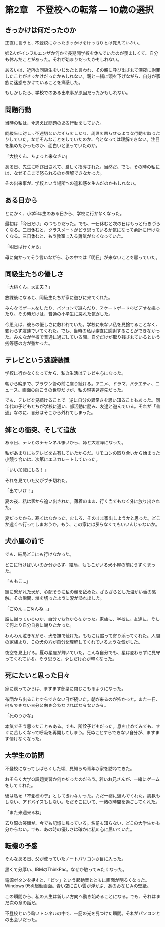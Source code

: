 # 第2章　不登校への転落 ― 10歳の選択

## きっかけは何だったのか

正直に言うと、不登校になったきっかけをはっきりとは覚えていない。

姉2人がインフルエンザか何かで長期間学校を休んでいたのが羨ましくて、自分も休んだことがあった。それが始まりだったかもしれない。

あるいは、近所の同級生をいじめたと言われ、その親に呼び出されて深夜に謝罪したことがきっかけだったかもしれない。親と一緒に頭を下げながら、自分が家族に迷惑をかけていることを痛感した。

もしかしたら、学校でのある出来事が原因だったかもしれない。

## 問題行動

当時の私は、今思えば問題のある行動をしていた。

同級生に対して不適切ないたずらをしたり、周囲を困らせるような行動を取ったりしていた。なぜそんなことをしていたのか、今となっては理解できない。注目を集めたかったのか、面白いと思っていたのか。

「大桃くん、ちょっと来なさい」

ある日、先生に呼び出されて、厳しく指導された。当然だ。でも、その時の私には、なぜそこまで怒られるのか理解できなかった。

その出来事が、学校という場所への違和感を生んだのかもしれない。

## ある日から

とにかく、小学5年生のある日から、学校に行かなくなった。

最初は「今日だけ」のつもりだった。でも、一日休むと次の日はもっと行きづらくなる。二日休むと、クラスメートがどう思っているか気になって余計に行けなくなる。三日休むと、もう教室に入る勇気がなくなっていた。

「明日は行くから」

母に向かってそう言いながら、心の中では「明日」が来ないことを願っていた。

## 同級生たちの優しさ

「大桃くん、大丈夫？」

放課後になると、同級生たちが家に遊びに来てくれた。

みんなでゲームをしたり、パソコンで遊んだり、スケートボードのビデオを撮ったり。その時だけは、普通の小学生に戻れた気がした。

今思えば、彼らの優しさに救われていた。学校に来ない私を見捨てることなく、変わらず友達でいてくれた。でも、当時の私は素直に感謝することができなかった。みんなが学校で普通に過ごしている間、自分だけが取り残されているという劣等感の方が強かった。

## テレビという逃避装置

学校に行かなくなってから、私の生活はテレビ中心になった。

朝から晩まで、ブラウン管の前に座り続ける。アニメ、ドラマ、バラエティ、ニュース。画面の向こうの世界だけが、私の現実逃避先だった。

でも、テレビを見続けることで、逆に自分の異常さを思い知ることもあった。同年代の子どもたちが学校に通い、部活動に励み、友達と遊んでいる。それが「普通」なのに、自分はそこから外れてしまった。

## 姉との衝突、そして追放

ある日、テレビのチャンネル争いから、姉と大喧嘩になった。

私があまりにもテレビを占有していたからだ。リモコンの取り合いから始まった小競り合いは、次第にエスカレートしていった。

「いい加減にしろ！」

それを見ていた父がブチ切れた。

「出ていけ！」

夏の夜、私は家から追い出された。薄着のまま、行く当てもなく外に放り出された。

夏だったから、寒くはなかった。むしろ、そのまま家出しようかと思った。どこか遠くへ行ってしまおうか。もう、この家には戻らなくてもいいんじゃないか。

## 犬小屋の前で

でも、結局どこにも行けなかった。

どこに行けばいいのか分からず、結局、ももこがいる犬小屋の前にうずくまった。

「ももこ…」

鎖に繋がれた犬が、心配そうに私の顔を舐めた。ざらざらとした温かい舌の感触。その瞬間、堰を切ったように涙が溢れ出した。

「ごめん…ごめんね…」

誰に謝っているのか、自分でも分からなかった。家族に、学校に、友達に、そして何より自分自身に謝りたかった。

わんわん泣きながら、犬を撫で続けた。ももこは黙って寄り添ってくれた。人間の家族より、この犬の方が自分を理解してくれているような気がした。

夜空を見上げる。夏の星座が輝いていた。こんな自分でも、星は変わらずに見守ってくれている。そう思うと、少しだけ心が軽くなった。

## 死にたいと思った日々

家に戻ってからは、ますます部屋に閉じこもるようになった。

布団から出ることすらできない日が続いた。朝が来るのが怖かった。また一日、何もできない自分と向き合わなければならないから。

「死のうかな」

本気でそう思ったこともある。でも、所詮子どもだった。息を止めてみても、すぐに苦しくなって呼吸を再開してしまう。死ぬことすらできない自分が、ますます情けなくなった。

## 大学生の訪問

不登校になってしばらくした頃、見知らぬ青年が家を訪ねてきた。

おそらく大学の課題実習か何かだったのだろう。若いお兄さんが、一緒にゲームをしてくれた。

彼は私を「不登校の子」として扱わなかった。ただ一緒に遊んでくれた。説教もしない、アドバイスもしない。ただそこにいて、一緒の時間を過ごしてくれた。

「また来週来るね」

去り際の笑顔が、今でも記憶に残っている。名前も知らない、どこの大学生かも分からない。でも、あの時の優しさは確かに私の心に届いていた。

## 転機の予感

そんなある日、父が使っていたノートパソコンが目に入った。

黒くて分厚い、IBMのThinkPad。なぜか触ってみたくなった。

電源ボタンを押すと、「ピッ」という起動音とともに画面が明るくなった。Windows 95の起動画面。青い空に白い雲が浮かぶ、あのおなじみの壁紙。

この瞬間から、私の人生は新しい方向へ動き始めることになる。でも、それはまだ次の章の話だ。

不登校という暗いトンネルの中で、一筋の光を見つけた瞬間。それがパソコンとの出会いだった。